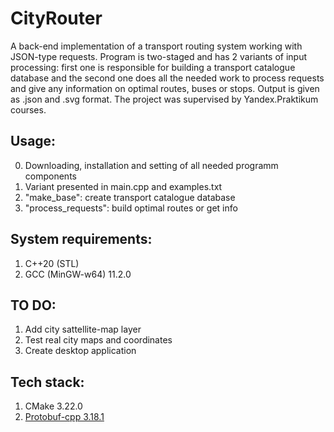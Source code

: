 CityRouter
=============

A back-end implementation of a transport routing system working with JSON-type requests. Program is two-staged and has 2 variants of input processing: first one is responsible for building a transport catalogue database and the second one does all the needed work to process requests and give any information on optimal routes, buses or stops.
Output is given as .json and .svg format. The project was supervised by Yandex.Praktikum courses.

**Usage:**
-------

0. Downloading, installation and setting of all needed programm components
1. Variant presented in main.cpp and examples.txt
2. "make_base": create transport catalogue database
3. "process_requests": build optimal routes or get info


**System requirements:**
-------

1. C++20 (STL)
2. GCC (MinGW-w64) 11.2.0


**TO DO:**
-------

1. Add city sattellite-map layer
2. Test real city maps and coordinates
3. Create desktop application


**Tech stack:**
-------

1. CMake 3.22.0
2. [Protobuf-cpp 3.18.1](https://github.com/protocolbuffers/protobuf)

